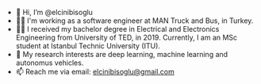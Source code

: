 - 👋 Hi, I’m @elcinibisoglu
- 👩‍💻 I'm working as a software engineer at MAN Truck and Bus, in Turkey.
- 👩‍🎓 I received my bachelor degree in Electrical and Electronics Engineering from University of TED, in 2019. 
     Currently, I am an MSc student at Istanbul Technic University (ITU). 
- 👀 My research interests are deep learning, machine learning and autonomus vehicles.
- 📫 Reach me via email:
     elcinibisoglu@gmail.com

<!---
elcinibisoglu/elcinibisoglu is a ✨ special ✨ repository because its `README.md` (this file) appears on your GitHub profile.
You can click the Preview link to take a look at your changes.
--->
